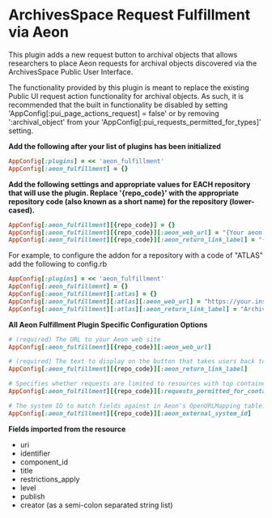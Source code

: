 ArchivesSpace Request Fulfillment via Aeon
==========================================
This plugin adds a new request button to archival objects that allows researchers to place Aeon requests for archival objects discovered via the ArchivesSpace Public User Interface.

The functionality provided by this plugin is meant to replace the existing Public UI request action functionality for archival objects. As such, it is recommended that the built in functionality be disabled by setting 'AppConfig[:pui_page_actions_request] = false' or by removing ':archival_object' from your 'AppConfig[:pui_requests_permitted_for_types]' setting.

**Add the following after your list of plugins has been initialized**
```ruby
AppConfig[:plugins] = << 'aeon_fulfillment'
AppConfig[:aeon_fulfillment] = {}
```

**Add the following settings and appropriate values for EACH repository that will use the plugin.  Replace '{repo_code}' with the appropriate repository code (also known as a short name) for the repository (lower-cased).**
```ruby
AppConfig[:aeon_fulfillment][{repo_code}] = {}
AppConfig[:aeon_fulfillment][{repo_code}][:aeon_web_url] = "{Your aeon web url}"
AppConfig[:aeon_fulfillment][{repo_code}][:aeon_return_link_label] = "{The text for the return link from Aeon}"
```

For example, to configure the addon for a repository with a code of "ATLAS" add the following to config.rb
```ruby
AppConfig[:plugins] = << 'aeon_fulfillment'
AppConfig[:aeon_fulfillment] = {}
AppConfig[:aeon_fulfillment][:atlas] = {}
AppConfig[:aeon_fulfillment][:atlas][:aeon_web_url] = "https://your.institution.edu/aeon/"
AppConfig[:aeon_fulfillment][:atlas][:aeon_return_link_label] = "ArchivesSpace" 
```

**All Aeon Fulfillment Plugin Specific Configuration Options**
```ruby
# (required) The URL to your Aeon web site
AppConfig[:aeon_fulfillment][{repo_code}][:aeon_web_url]

# (required) The text to display on the button that takes users back to ArchivesSpace
AppConfig[:aeon_fulfillment][{repo_code}][:aeon_return_link_label]  

# Specifies whether requests are limited to resources with top containers only. Default is false.
AppConfig[:aeon_fulfillment][{repo_code}][:requests_permitted_for_containers_only]] 

# The system ID to match fields against in Aeon's OpenURLMapping table.
AppConfig[:aeon_fulfillment][{repo_code}][:aeon_external_system_id] 
```

**Fields imported from the resource**
- uri 
- identifier
- component_id
- title
- restrictions_apply
- level
- publish
- creator (as a semi-colon separated string list)
